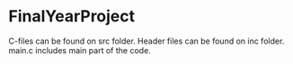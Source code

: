# FinalYearProject
C-files can be found on src folder. 
Header files can be found on inc folder. 
main.c includes main part of the code. 
